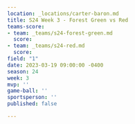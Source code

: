 ```yaml
---
location: _locations/carter-baron.md
title: S24 Week 3 - Forest Green vs Red
teams-score:
- team: _teams/s24-forest-green.md
  score: 
- team: _teams/s24-red.md
  score: 
field: "1"
date: 2023-03-19 09:00:00 -0400
season: 24
week: 3
mvp: ''
game-ball: ''
sportsperson: ''
published: false

---
```


